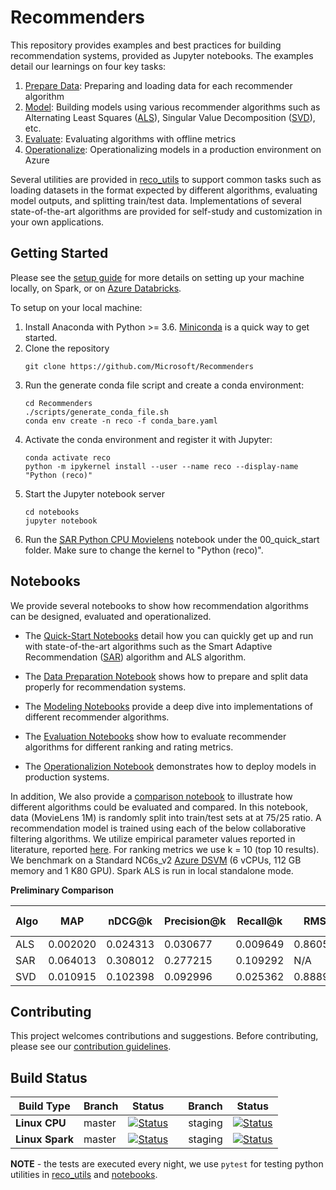 # Recommenders 

This repository provides examples and best practices for building recommendation systems, provided as Jupyter notebooks. The examples detail our learnings on four key tasks: 
1. [Prepare Data](notebooks/01_prepare_data/README.md): Preparing and loading data for each recommender algorithm
2. [Model](notebooks/02_model/README.md): Building models using various recommender algorithms such as Alternating Least Squares ([ALS](https://spark.apache.org/docs/latest/api/python/_modules/pyspark/ml/recommendation.html#ALS)), Singular Value Decomposition ([SVD](https://surprise.readthedocs.io/en/stable/matrix_factorization.html#surprise.prediction_algorithms.matrix_factorization.SVD)), etc.
3. [Evaluate](notebooks/03_evaluate/README.md): Evaluating algorithms with offline metrics
4. [Operationalize](notebooks/04_operationalize/README.md): Operationalizing models in a production environment on Azure

Several utilities are provided in [reco_utils](reco_utils) to support common tasks such as loading datasets in the format expected by different algorithms, evaluating model outputs, and splitting train/test data. Implementations of several state-of-the-art algorithms are provided for self-study and customization in your own applications.

## Getting Started
Please see the [setup guide](SETUP.md) for more details on setting up your machine locally, on Spark, or on [Azure Databricks](/SETUP.md#setup-guide-for-azure-databricks). 

To setup on your local machine:
1. Install Anaconda with Python >= 3.6. [Miniconda](https://conda.io/miniconda.html) is a quick way to get started.
2. Clone the repository
    ```
    git clone https://github.com/Microsoft/Recommenders
    ```
3. Run the generate conda file script and create a conda environment:   
    ```
    cd Recommenders
    ./scripts/generate_conda_file.sh
    conda env create -n reco -f conda_bare.yaml  
    ```
4. Activate the conda environment and register it with Jupyter:
    ```
    conda activate reco
    python -m ipykernel install --user --name reco --display-name "Python (reco)"
    ```
5. Start the Jupyter notebook server
    ```
    cd notebooks
    jupyter notebook
    ```
5. Run the [SAR Python CPU Movielens](notebooks/00_quick_start/sar_python_cpu_movielens.ipynb) notebook under the 00_quick_start folder. Make sure to change the kernel to "Python (reco)".

## Notebooks

We provide several notebooks to show how recommendation algorithms can be designed, evaluated and operationalized.

- The [Quick-Start Notebooks](notebooks/00_quick_start) detail how you can quickly get up and run with state-of-the-art algorithms such as the Smart Adaptive Recommendation ([SAR](https://github.com/Microsoft/Product-Recommendations/blob/master/doc/sar.md)) algorithm and ALS algorithm. 

- The [Data Preparation Notebook](notebooks/01_prepare_data) shows how to prepare and split data properly for recommendation systems.

- The [Modeling Notebooks](notebooks/02_model) provide a deep dive into implementations of different recommender algorithms.

- The [Evaluation Notebooks](notebooks/03_evaluate) show how to evaluate recommender algorithms for different ranking and rating metrics.

- The [Operationalizion Notebook](notebooks/04_operationalize) demonstrates how to deploy models in production systems.

In addition, We also provide a [comparison notebook](notebooks/03_evaluate/comparison.ipynb) to illustrate how different algorithms could be evaluated and compared.  In this notebook, data (MovieLens 1M) is randomly split into train/test sets at at 75/25 ratio. A recommendation model is trained using each of the below collaborative filtering algorithms. We utilize empirical parameter values reported in literature, reported [here](http://mymedialite.net/examples/datasets.html). For ranking metrics we use k = 10 (top 10 results). We benchmark on a Standard NC6s_v2 [Azure DSVM](https://azure.microsoft.com/en-us/services/virtual-machines/data-science-virtual-machines/) (6 vCPUs, 112 GB memory and 1 K80 GPU). Spark ALS is run in local standalone mode. 

**Preliminary Comparison**

| Algo | MAP | nDCG@k | Precision@k | Recall@k | RMSE | MAE | R<sup>2</sup> | Explained Variance | 
| --- | --- | --- | --- | --- | --- | --- | --- | --- | 
| ALS | 0.002020 | 0.024313 | 0.030677 | 0.009649 | 0.860502 | 0.680608 | 0.406014 | 0.411603 | 
| SAR | 0.064013 | 0.308012 | 0.277215 | 0.109292 | N/A | N/A | N/A | N/A | 
| SVD | 0.010915 | 0.102398 | 0.092996 | 0.025362 | 0.888991 | 0.696781 | 0.364178 | 0.364178 | 


## Contributing
This project welcomes contributions and suggestions. Before contributing, please see our [contribution guidelines](CONTRIBUTING.md).


## Build Status
| Build Type | Branch | Status |  | Branch | Status | 
| --- | --- | --- | --- | --- | --- | 
| **Linux CPU** |  master | [![Status](https://msdata.visualstudio.com/AlgorithmsAndDataScience/_apis/build/status/nightly?branchName=master)](https://msdata.visualstudio.com/AlgorithmsAndDataScience/_build/latest?definitionId=4792)  | | staging | [![Status](https://msdata.visualstudio.com/AlgorithmsAndDataScience/_apis/build/status/nightly_staging?branchName=staging)](https://msdata.visualstudio.com/AlgorithmsAndDataScience/_build/latest?definitionId=4594) | 
| **Linux Spark** | master | [![Status](https://msdata.visualstudio.com/AlgorithmsAndDataScience/_apis/build/status/nightly_spark?branchName=master)](https://msdata.visualstudio.com/AlgorithmsAndDataScience/_build/latest?definitionId=4804) | | staging | [![Status](https://msdata.visualstudio.com/AlgorithmsAndDataScience/_apis/build/status/nightly_spark_staging?branchName=staging)](https://msdata.visualstudio.com/AlgorithmsAndDataScience/_build/latest?definitionId=4805)|

**NOTE** - the tests are executed every night, we use `pytest` for testing python utilities in [reco_utils](reco_utils) and [notebooks](notebooks).

